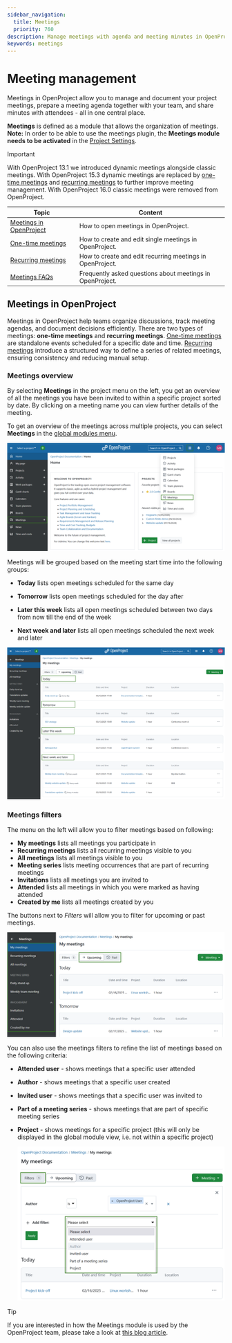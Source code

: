 ```yaml
---
sidebar_navigation:
  title: Meetings
  priority: 760
description: Manage meetings with agenda and meeting minutes in OpenProject.
keywords: meetings
---
```


# Meeting management

Meetings in OpenProject allow you to manage and document your project meetings, prepare a meeting agenda together with your team, and share minutes with attendees - all in one central place.

<div class="glossary">

**Meetings** is defined as a module that allows the organization of meetings.
**Note:** In order to be able to use the meetings plugin, the **Meetings module needs to be activated** in the [Project Settings](../projects/project-settings/modules/).

</div>

> [!IMPORTANT]
> With OpenProject 13.1 we introduced dynamic meetings alongside classic meetings.
> With OpenProject 15.3 dynamic meetings are replaced by [one-time meetings](one-time-meetings) and [recurring meetings](recurring-meetings) to further improve meeting management.
> With OpenProject 16.0 classic meetings were removed from OpenProject.



| Topic                                               | Content                                                   |
| --------------------------------------------------- | --------------------------------------------------------- |
| [Meetings in OpenProject](#meetings-in-openproject) | How to open meetings in OpenProject.                      |
| [One-time meetings](one-time-meetings/)             | How to create and edit single meetings in OpenProject.    |
| [Recurring meetings](recurring-meetings/)           | How to create and edit recurring meetings in OpenProject. |
| [Meetings FAQs](meetings-faq)                       | Frequently asked questions about meetings in OpenProject. |

## Meetings in OpenProject

Meetings in OpenProject help teams organize discussions, track meeting agendas, and document decisions efficiently. There are two types of meetings: **one-time meetings** and **recurring meetings**. [One-time meetings](one-time-meetings/) are standalone events scheduled for a specific date and time. [Recurring meetings](recurring-meetings/) introduce a structured way to define a series of related meetings, ensuring consistency and reducing manual setup.

### Meetings overview

By selecting **Meetings** in the project menu on the left, you get an overview of all the meetings you have been invited to within a specific project sorted by date. By clicking on a meeting name you can view further details of the meeting.

To get an overview of the meetings across multiple projects, you can select **Meetings** in the [global modules menu](../../user-guide/home/global-modules/).

![Select meetings module from openproject global modules ](openproject_userguide_meetings_module_select.png)

Meetings will be grouped based on the meeting start time into the following groups:

- **Today** lists open meetings scheduled for the same day

- **Tomorrow** lists open meetings scheduled for the day after

- **Later this week** lists all open meetings scheduled between two days from now till the end of the week 

- **Next week and later** lists all open meetings scheduled the next week and later

![Meetings overview in openproject global modules](openproject_userguide_meetings_overview.png)

### Meetings filters

The menu on the left will allow you to filter meetings based on following:

- **My meetings** lists all meetings you participate in
- **Recurring meetings** lists all recurring meetings visible to you
- **All meetings** lists all meetings visible to you
- **Meeting series** lists meeting occurrences that are part of recurring meetings
- **Invitations** lists all meetings you are invited to
- **Attended** lists all meetings in which you were marked as having attended
- **Created by me** lists all meetings created by you

The buttons next to *Filters* will allow you to filter for upcoming or past meetings.

![Meetings module side menu in OpenProject](openproject_userguide_meetings_side_menu.png)

You can also use the meetings filters to refine the list of meetings based on the following criteria: 

- **Attended user** - shows meetings that a specific user attended

- **Author** - shows meetings that a specific user created

- **Invited user** - shows meetings that a specific user was invited to

- **Part of a meeting series** - shows meetings that are part of specific meeting series

- **Project** - shows meetings for a specific project (this will only be displayed in the global module view, i.e. not within a specific project)

  ![Filter the list of dynamic meetings in OpenProject](openproject_userguide_meetings_filters.png)

> [!TIP]
> If you are interested in how the Meetings module is used by the OpenProject team, please take a look at [this blog article](https://www.openproject.org/blog/meeting-management-example/).
